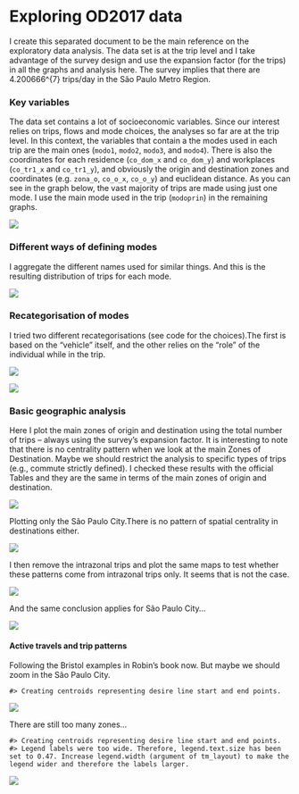 Exploring OD2017 data
================

I create this separated document to be the main reference on the
exploratory data analysis. The data set is at the trip level and I take
advantage of the survey design and use the expansion factor (for the
trips) in all the graphs and analysis here. The survey implies that
there are 4.200666^{7} trips/day in the São Paulo Metro Region.

### Key variables

The data set contains a lot of socioeconomic variables. Since our
interest relies on trips, flows and mode choices, the analyses so far
are at the trip level. In this context, the variables that contain a the
modes used in each trip are the main ones (`modo1`, `modo2`, `modo3`,
and `modo4`). There is also the coordinates for each residence
(`co_dom_x` and `co_dom_y`) and workplaces (`co_tr1_x` and `co_tr1_y`),
and obviously the origin and destination zones and coordinates
(e.g. `zona_o`, `co_o_x`, `co_o_y`) and euclidean distance. As you can
see in the graph below, the vast majority of trips are made using just
one mode. I use the main mode used in the trip (`modoprin`) in the
remaining graphs.

![](exploring_files/figure-gfm/unnamed-chunk-2-1.png)<!-- -->

### Different ways of defining modes

I aggregate the different names used for similar things. And this is the
resulting distribution of trips for each mode.

![](exploring_files/figure-gfm/unnamed-chunk-3-1.png)<!-- -->

### Recategorisation of modes

I tried two different recategorisations (see code for the choices).The
first is based on the “vehicle” itself, and the other relies on the
“role” of the individual while in the trip.

![](exploring_files/figure-gfm/unnamed-chunk-4-1.png)<!-- -->

![](exploring_files/figure-gfm/unnamed-chunk-5-1.png)<!-- -->

### Basic geographic analysis

Here I plot the main zones of origin and destination using the total
number of trips – always using the survey’s expansion factor. It is
interesting to note that there is no centrality pattern when we look at
the main Zones of Destination. Maybe we should restrict the analysis to
specific types of trips (e.g., commute strictly defined). I checked
these results with the official Tables and they are the same in terms of
the main zones of origin and destination.

![](exploring_files/figure-gfm/unnamed-chunk-7-1.png)<!-- -->

Plotting only the São Paulo City.There is no pattern of spatial
centrality in destinations either.

![](exploring_files/figure-gfm/unnamed-chunk-8-1.png)<!-- -->

I then remove the intrazonal trips and plot the same maps to test
whether these patterns come from intrazonal trips only. It seems that is
not the case.

![](exploring_files/figure-gfm/unnamed-chunk-9-1.png)<!-- -->

And the same conclusion applies for São Paulo City…

![](exploring_files/figure-gfm/unnamed-chunk-10-1.png)<!-- -->

#### Active travels and trip patterns

Following the Bristol examples in Robin’s book now. But maybe we should
zoom in the São Paulo City.

    #> Creating centroids representing desire line start and end points.

![](exploring_files/figure-gfm/unnamed-chunk-11-1.png)<!-- -->

There are still too many zones…

    #> Creating centroids representing desire line start and end points.
    #> Legend labels were too wide. Therefore, legend.text.size has been set to 0.47. Increase legend.width (argument of tm_layout) to make the legend wider and therefore the labels larger.

![](exploring_files/figure-gfm/unnamed-chunk-12-1.png)<!-- -->
